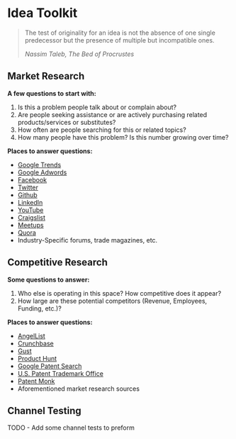 # Idea Toolkit

> The test of originality for an idea is not the absence of one single predecessor but the presence of multiple but incompatible ones.
> 
> *Nassim Taleb, The Bed of Procrustes*

## Market Research
**A few questions to start with:**

1. Is this a problem people talk about or complain about? 
2. Are people seeking assistance or are actively purchasing related products/services or substitutes?  
3. How often are people searching for this or related topics? 
4. How many people have this problem? Is this number growing over time? 

**Places to answer questions:**
- [Google Trends](http://www.google.com/trends)
- [Google Adwords](http://www.google.com/adwords/)
- [Facebook](http://facebook.com)
- [Twitter](http://twitter.com)
- [Github](http://github.com)
- [LinkedIn](http://linkedin.com)
- [YouTube](http://youtube.com)
- [Craigslist](http://craigslist.com) 
- [Meetups](http://meetups.com)
- [Quora](https://www.quora.com/)
- Industry-Specific forums, trade magazines, etc. 

## Competitive Research
**Some questions to answer:**

1. Who else is operating in this space? How competitive does it appear? 
2. How large are these potential competitors (Revenue, Employees, Funding, etc.)? 

**Places to answer questions:**
- [AngelList](http://angel.co)
- [Crunchbase](http://crunchbase.com/)
- [Gust](http://gust.com)
- [Product Hunt](http://www.producthunt.com/)
- [Google Patent Search](https://www.google.com/?tbm=pts&gws_rd=ssl)
- [U.S. Patent Trademark Office](http://uspto.gov)
- [Patent Monk](https://www.patentmonk.com/patent)
- Aforementioned market research sources

## Channel Testing

TODO - Add some channel tests to preform 
